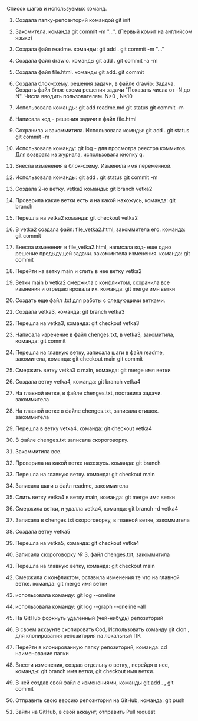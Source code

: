 Список шагов и используемых команд.

1. Создала папку-репозиторий командой git init
2. Закомитела. команда git commit -m "...". (Первый комит на английсом языке)
3. Создала файл readme. команды: git add .   git commit -m "..."
4. Создала файл drawio. команды git add .      git commit -a -m
5. Создала файл file.html. команды git add.    git commit
6. Создала блок-схему, решения задачи, в файле drawio: 
Задача.
Создать файл блок-схема решения задачи "Показать числа от -N до N". 
Числа вводить пользователем. N>0 , N<10
7. Использовала команды: git add readme.md    git status    git commit -m
8. Написала код - решения задачи в файл file.html
9. Сохранила и закоммитила. Использовала комнды: git add .    git status    git commit -m
10. Использовала команду: git log - для просмотра реестра коммитов. Для возврата из журнала, использовала кнопку q.
11. Внесла изменения в блок-схему. Изменила имя переменной.
12. Использовала команды: git add .    git status    git commit -m


13. Создала 2-ю ветку, vetka2     команды: git branch vetka2 
14. Проверила какие ветки есть и на какой нахожусь, команда: git branch     
15. Перешла на vetka2        команда: git checkout vetka2
16. В vetka2 создала файл: file_vetka2.html, закоммитела его.   команда: git commit
17. Внесла изменения в file_vetka2.html, написала код- еще одно решение предыдущей задачи. закоммитела изменения. команда: git commit

18. Перейти на ветку main и слить в нее ветку vetka2
19. Ветки main b vetka2 смержила с конфликтом, сохранила все измнения и отредактировала их. команда: git merge имя ветки

20. Создать еще файл .txt для работы с следующими ветками.

21. Создала vetka3, команда: git branch vetka3
22. Перешла на vetka3, команда:  git checkout vetka3
23. Написала изречение в файл chenges.txt, в vetka3, закомитила, команда: git commit
24. Перешла на главную ветку, записала шаги в файл readme, закомитела, команда: git checkout main   git commit

25. Смержить ветку vetka3 с main, команда: git merge имя ветки

26. Создала ветку vetka4, команда: git branch vetka4
27. На главной ветке, в файле chenges.txt, поставила задачи. закоммитела
28. На главной ветке в файле chenges.txt, записала стишок. закоммитела
29. Перешла в ветку vetka4, команда:  git checkout vetka4
30. В файле chenges.txt записала скороговорку.
31. Закоммитила все.
32. Проверила на какой ветке нахожусь. команда: git branch
33. Перешла на главную ветку. команда: git checkout main
34. Записала шаги в файл readme, закоммитела

35. Слить ветку vetka4 в ветку main, команда: git merge имя ветки

36. Смержила ветки, и удалла vetka4, команда: git branch -d vetka4

38. Записала в chenges.txt скороговорку, в главной ветке, закоммитела
39. Создала ветку vetka5
40. Перешла на vetka5, команда: git checkout vetka4
41. Записала скороговорку № 3,  файл chenges.txt, закоммитила
42. Перешла на главную ветку, команда: git checkout main
43. Смержила с конфликтом, оставила изменения те что на главной ветке. команда: git merge имя ветки
44. использовала команду: git log --oneline
45. использовала команду: git log --graph --oneline –all


46. На GitHub форкнуть удаленный (чей-нибудь) репозиторий
47. В своем аккаунте скопировать Cod, 
Использовать команду git clon , для клонирования репозитория на локальный ПК
48. Перейти в клонированную папку репозиторий, команда: cd наименование папки
49. Внести изменения, создав отдельную ветку,, перейдя в нее, команды: git branch имя ветки, 
       git checkout имя ветки.
50. В ней создав свой файл с изменениями, команды git add .  , git commit
51. Отправить свою версию репозитория на GitHub, команда: git push
52. Зайти на GitHub, в свой аккаунт, отправить Pull request 
